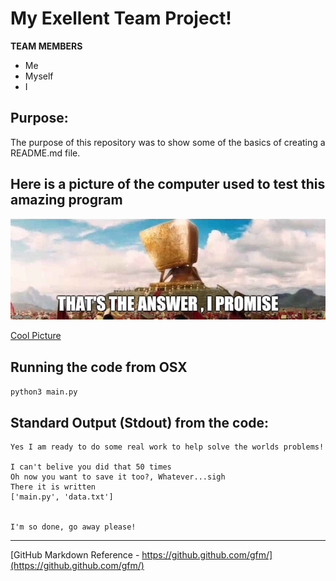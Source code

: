 # My Exellent Team Project!

**TEAM MEMBERS**
* Me
* Myself
* I

## Purpose:

The purpose of this repository was to show some of the basics of creating a README.md file.

## Here is a picture of the computer used to test this amazing program


![Cool Picture](deepthought.jpg)


[Cool Picture](deepthought.jpg)

## Running the code from OSX

```python3 main.py```

## Standard Output (Stdout) from the code:

```
Yes I am ready to do some real work to help solve the worlds problems!

I can't belive you did that 50 times
Oh now you want to save it too?, Whatever...sigh
There it is written
['main.py', 'data.txt']


I'm so done, go away please!
```

----
[GitHub Markdown Reference - https://github.github.com/gfm/](https://github.github.com/gfm/) 
